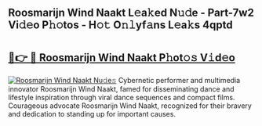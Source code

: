 ## Roosmarijn Wind Naakt L𝚎a𝚔ed N𝚞𝚍e - Part-7w2 Vi𝚍𝚎o P𝚑𝚘tos - H𝚘𝚝 O𝚗𝚕yf𝚊ns L𝚎a𝚔s 4qptd

# <h2><a href="http://kfelwl.oniu.top/?m=Roosmarijn+Wind+Naakt">🔗👉 🔴 Roosmarijn Wind Naakt P𝚑ot𝚘𝚜 V𝚒d𝚎o</a></h2>

[![Roosmarijn Wind Naakt Nu𝚍e𝚜](https://i.imgur.com/0qMVB7G.gif)](http://kfelwl.oniu.top/?m=Roosmarijn+Wind+Naakt)
Cybernetic performer and multimedia innovator Roosmarijn Wind Naakt, famed for disseminating dance and lifestyle inspiration through viral dance sequences and compact films. Courageous advocate Roosmarijn Wind Naakt, recognized for their bravery and dedication to standing up for important causes.  
